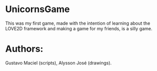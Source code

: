 # UnicornsGame
This was my first game, made with the intention of learning about 
the LOVE2D framework and making a game for my friends, is a silly game.

# Authors:
Gustavo Maciel (scripts),
Alysson José (drawings).
